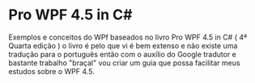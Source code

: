 # Pro WPF 4.5 in C#

Exemplos e conceitos do WPf baseados no livro Pro WPF 4.5 in C# ( 4ª Quarta edição ) o livro é pelo que vi é bem extenso e não existe uma tradução para o português então com o auxílio do Google tradutor e bastante trabalho "braçal" vou criar um guia que possa facilitar meus estudos sobre o WPF 4.5.
